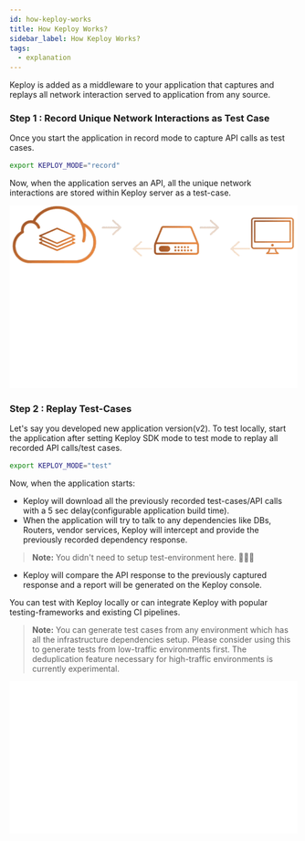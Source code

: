 ```yaml
---
id: how-keploy-works
title: How Keploy Works?
sidebar_label: How Keploy Works?
tags:
  - explanation
---
```


Keploy is added as a middleware to your application that captures and replays all network interaction served to application from any source.

### Step 1 : Record Unique Network Interactions as Test Case

Once you start the application in record mode to capture API calls as test cases.

```bash
export KEPLOY_MODE="record"
```

Now, when the application serves an API, all the unique network interactions are stored within Keploy server as a test-case.

![How it works](../../static/gif/how-keploy-works.gif)

### Step 2 : Replay Test-Cases

Let's say you developed new application version(v2). To test locally, start the application after setting Keploy SDK mode to test mode to replay all recorded API calls/test cases.

```bash
export KEPLOY_MODE="test"
```

Now, when the application starts:

- Keploy will download all the previously recorded test-cases/API calls with a 5 sec delay(configurable application build time).
- When the application will try to talk to any dependencies like DBs, Routers, vendor services, Keploy will intercept and provide the previously recorded dependency response.

> **Note:** You didn't need to setup test-environment here. 🙅🏻‍♀️

- Keploy will compare the API response to the previously captured response and a report will be generated on the Keploy console.

You can test with Keploy locally or can integrate Keploy with popular testing-frameworks and existing CI pipelines.

> **Note:** You can generate test cases from any environment which has all the infrastructure dependencies setup. Please consider using this to generate tests from low-traffic environments first. The deduplication feature necessary for high-traffic environments is currently experimental.

![How it works](../../static/gif/record-replay.gif)